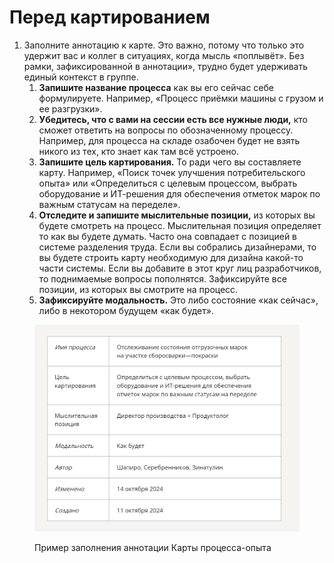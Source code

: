 # Перед картированием

1. Заполните аннотацию к карте. Это важно, потому что только это удержит вас и коллег в ситуациях, когда мысль «поплывёт». Без рамки, зафиксированной в аннотации», трудно  будет удерживать единый контекст в группе.
   1. **Запишите название процесса** как вы его сейчас себе формулируете. Например, «Процесс приёмки машины с грузом и ее разгрузки».
   2. **Убедитесь, что с вами на сессии есть все нужные люди,** кто сможет ответить на вопросы по обозначенному процессу. Например, для процесса на складе озабочен будет не взять никого из тех, кто знает как там всё устроено.
   3. **Запишите цель картирования.** То ради чего вы составляете карту. Например, «Поиск точек улучшения потребительского опыта» или «Определиться с целевым процессом, выбрать оборудование и ИТ-решения для обеспечения отметок марок по важным статусам на переделе».
   4. **Отследите и запишите мыслительные позиции,** из которых вы будете смотреть на процесс. Мыслительная позиция определяет то как вы будете думать. Часто она совпадает с позицией в системе разделения труда. Если вы собрались дизайнерами, то вы будете строить карту необходимую для дизайна какой-то части системы. Если вы добавите в этот круг лиц разработчиков, то поднимаемые вопросы пополнятся. Зафиксируйте все позиции, из которых вы смотрите на процесс.
   5. **Зафиксируйте модальность.** Это либо состояние «как сейчас», либо в некотором будущем «как будет».

<figure><img src="../../.gitbook/assets/image.png" alt=""><figcaption><p>Пример заполнения аннотации Карты процесса-опыта</p></figcaption></figure>
